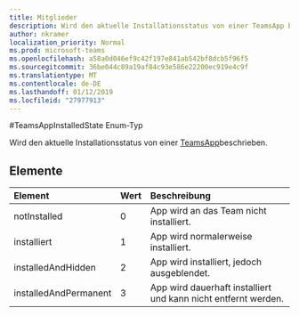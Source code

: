 ```yaml
---
title: Mitglieder
description: Wird den aktuelle Installationsstatus von einer TeamsApp beschrieben.
author: nkramer
localization_priority: Normal
ms.prod: microsoft-teams
ms.openlocfilehash: a58a0d046ef9c42f197e841ab542bf8dcb5f96f5
ms.sourcegitcommit: 36be044c89a19af84c93e586e22200ec919e4c9f
ms.translationtype: MT
ms.contentlocale: de-DE
ms.lasthandoff: 01/12/2019
ms.locfileid: "27977913"
---
```

#<a name="teamsappinstalledstate-enum-type"></a>TeamsAppInstalledState Enum-Typ



Wird den aktuelle Installationsstatus von einer [TeamsApp](teamsapp.md)beschrieben.

## <a name="members"></a>Elemente

| Element | Wert| Beschreibung |
|:---------------|:--------|:----------|
|notInstalled|0|App wird an das Team nicht installiert.|
|installiert|1|App wird normalerweise installiert.|
|installedAndHidden|2|App wird installiert, jedoch ausgeblendet.|
|installedAndPermanent|3|App wird dauerhaft installiert und kann nicht entfernt werden.|
